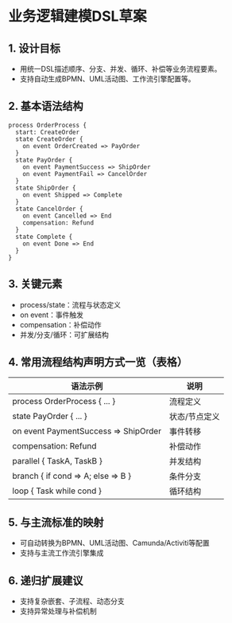 # 业务逻辑建模DSL草案

## 1. 设计目标

- 用统一DSL描述顺序、分支、并发、循环、补偿等业务流程要素。
- 支持自动生成BPMN、UML活动图、工作流引擎配置等。

## 2. 基本语法结构

```dsl
process OrderProcess {
  start: CreateOrder
  state CreateOrder {
    on event OrderCreated => PayOrder
  }
  state PayOrder {
    on event PaymentSuccess => ShipOrder
    on event PaymentFail => CancelOrder
  }
  state ShipOrder {
    on event Shipped => Complete
  }
  state CancelOrder {
    on event Cancelled => End
    compensation: Refund
  }
  state Complete {
    on event Done => End
  }
}
```

## 3. 关键元素

- process/state：流程与状态定义
- on event：事件触发
- compensation：补偿动作
- 并发/分支/循环：可扩展结构

## 4. 常用流程结构声明方式一览（表格）

| 语法示例                                      | 说明           |
|-----------------------------------------------|----------------|
| process OrderProcess { ... }                  | 流程定义       |
| state PayOrder { ... }                        | 状态/节点定义  |
| on event PaymentSuccess => ShipOrder          | 事件转移       |
| compensation: Refund                          | 补偿动作       |
| parallel { TaskA, TaskB }                     | 并发结构       |
| branch { if cond => A; else => B }            | 条件分支       |
| loop { Task while cond }                      | 循环结构       |

## 5. 与主流标准的映射

- 可自动转换为BPMN、UML活动图、Camunda/Activiti等配置
- 支持与主流工作流引擎集成

## 6. 递归扩展建议

- 支持复杂嵌套、子流程、动态分支
- 支持异常处理与补偿机制
